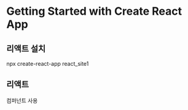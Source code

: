 # Getting Started with Create React App

## 리액트 설치

npx create-react-app react_site1

## 리액트

컴퍼넌트 사용
